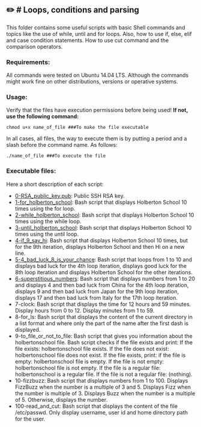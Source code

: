 ## :pencil2: # Loops, conditions and parsing

This folder contains some useful scripts with basic Shell commands and topics like the use of while, until and for loops. Also, how to use  if, else, elif and case condition statements. How to use cut command and the comparison operators. 

### Requirements:
All commands were tested on Ubuntu 14.04 LTS. Although the commands might work fine on other distributions, versions or operative systems.

### Usage:
Verify that the files have execution permissions before being used! **If not, use the following command:**

    chmod u+x name_of_file ###To make the file executable

In all cases, all files, the way to execute them is by putting a period and a slash before the command name. As follows:

    ./name_of_file ###To execute the file

### Executable files:

Here a short description of each script:
+ [0-RSA_public_key.pub](https://github.com/dmhenaopa/holberton-system_engineering-devops/blob/master/0x04-loops_conditions_and_parsing/0-RSA_public_key.pub): Public SSH RSA key.
+ [1-for_holberton_school](https://github.com/dmhenaopa/holberton-system_engineering-devops/blob/master/0x04-loops_conditions_and_parsing/1-for_holberton_school): Bash script that displays Holberton School 10 times using the for loop.
+ [2-while_holberton_school](https://github.com/dmhenaopa/holberton-system_engineering-devops/blob/master/0x04-loops_conditions_and_parsing/2-while_holberton_school): Bash script that displays Holberton School 10 times using the while loop.
+ [3-until_holberton_school](https://github.com/dmhenaopa/holberton-system_engineering-devops/blob/master/0x04-loops_conditions_and_parsing/3-until_holberton_school): Bash script that displays Holberton School 10 times using the until loop.
+ [4-if_9_say_hi](https://github.com/dmhenaopa/holberton-system_engineering-devops/blob/master/0x04-loops_conditions_and_parsing/4-if_9_say_hi): Bash script that displays Holberton School 10 times, but for the 9th iteration, displays Holberton School and then Hi on a new line.
+ [5-4_bad_luck_8_is_your_chance](https://github.com/dmhenaopa/holberton-system_engineering-devops/blob/master/0x04-loops_conditions_and_parsing/5-4_bad_luck_8_is_your_chance): Bash script that loops from 1 to 10 and displays bad luck for the 4th loop iteration, displays good luck for the 8th loop iteration and displays Holberton School for the other iterations.
+ [6-superstitious_numbers](https://github.com/dmhenaopa/holberton-system_engineering-devops/blob/master/0x04-loops_conditions_and_parsing/6-superstitious_numbers): Bash script that displays numbers from 1 to 20 and displays 4 and then bad luck from China for the 4th loop iteration, displays 9 and then bad luck from Japan for the 9th loop iteration, displays 17 and then bad luck from Italy for the 17th loop iteration.
+ 7-clock: Bash script that displays the time for 12 hours and 59 minutes. Display hours from 0 to 12. Display minutes from 1 to 59.
+ 8-for_ls: Bash script that displays the content of the current directory in a list format and where only the part of the name after the first dash is displayed.
+ 9-to_file_or_not_to_file: Bash script that gives you information about the holbertonschool file. Bash script checks if the file exists and print: If the file exists: holbertonschool file exists. If the file does not exist: holbertonschool file does not exist. If the file exists, print: if the file is empty: holbertonschool file is empty. If the file is not empty: holbertonschool file is not empty. If the file is a regular file: holbertonschool is a regular file. If the file is not a regular file: (nothing).
+ 10-fizzbuzz: Bash script that displays numbers from 1 to 100. Displays FizzBuzz when the number is a multiple of 3 and 5. Displays Fizz when the number is multiple of 3. Displays Buzz when the number is a multiple of 5. Otherwise, displays the number.
+ 100-read_and_cut: Bash script that displays the content of the file /etc/passwd. Only display username, user id and home directory path for the user.
<!--stackedit_data:
eyJoaXN0b3J5IjpbNTYxMTgzMTM4XX0=
-->